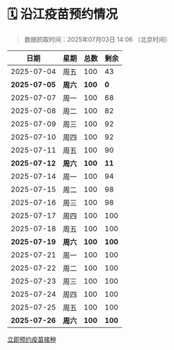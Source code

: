 # 🗓️ 沿江疫苗预约情况

> 数据抓取时间：2025年07月03日 14:06 （北京时间）

| 日期 | 星期 | 总数 | 剩余 |
|------|------|------|------|
| 2025-07-04 | 周五 | 100 | 43 |
| **2025-07-05** | **周六** | **100** | **0** |
| 2025-07-07 | 周一 | 100 | 68 |
| 2025-07-08 | 周二 | 100 | 82 |
| 2025-07-09 | 周三 | 100 | 92 |
| 2025-07-10 | 周四 | 100 | 92 |
| 2025-07-11 | 周五 | 100 | 90 |
| **2025-07-12** | **周六** | **100** | **11** |
| 2025-07-14 | 周一 | 100 | 94 |
| 2025-07-15 | 周二 | 100 | 98 |
| 2025-07-16 | 周三 | 100 | 98 |
| 2025-07-17 | 周四 | 100 | 100 |
| 2025-07-18 | 周五 | 100 | 100 |
| **2025-07-19** | **周六** | **100** | **100** |
| 2025-07-21 | 周一 | 100 | 100 |
| 2025-07-22 | 周二 | 100 | 100 |
| 2025-07-23 | 周三 | 100 | 100 |
| 2025-07-24 | 周四 | 100 | 100 |
| 2025-07-25 | 周五 | 100 | 100 |
| **2025-07-26** | **周六** | **100** | **100** |


<div class="button-container">
<a class="btn" href="http://yfzweb.ishequ.net/#/login" target="_blank">立即预约疫苗接种</a>
</div>
